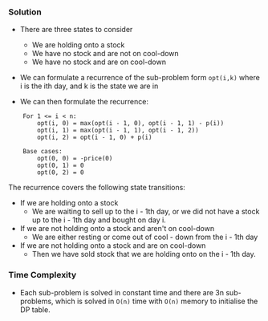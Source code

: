 ### Solution
- There are three states to consider
  - We are holding onto a stock
  - We have no stock and are not on cool-down
  - We have no stock and are on cool-down 

- We can formulate a recurrence of the sub-problem form `opt(i,k)` where i is the ith day, and 
  k is the state we are in
- We can then formulate the recurrence: 
```
    For 1 <= i < n:
        opt(i, 0) = max(opt(i - 1, 0), opt(i - 1, 1) - p(i))
        opt(i, 1) = max(opt(i - 1, 1), opt(i - 1, 2))
        opt(i, 2) = opt(i - 1, 0) + p(i)
        
    Base cases:
        opt(0, 0) = -price(0)
        opt(0, 1) = 0
        opt(0, 2) = 0
```
The recurrence covers the following state transitions:
- If we are holding onto a stock
  - We are waiting to sell up to the i - 1th day, or we did not have a stock up to the i - 1th day and
    bought on day i.
- If we are not holding onto a stock and aren't on cool-down
  - We are either resting or come out of cool - down from the i - 1th day
- If we are not holding onto a stock and are on cool-down
  - Then we have sold stock that we are holding onto on the i - 1th day. 

### Time Complexity
- Each sub-problem is solved in constant time and there are 3n sub-problems, which is solved in `O(n)` time
    with `O(n)` memory to initialise the DP table.